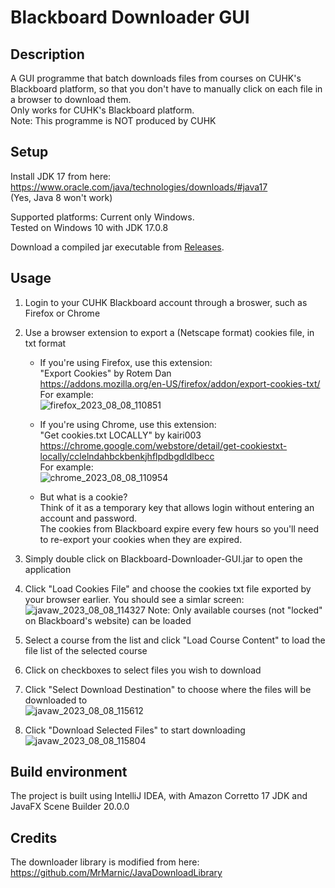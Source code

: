 # Blackboard Downloader GUI  
## Description  
A GUI programme that batch downloads files from courses on CUHK's Blackboard platform, so that you don't have to manually click on each file in a browser to download them.  
Only works for CUHK's Blackboard platform.  
Note: This programme is NOT produced by CUHK  

## Setup
Install JDK 17 from here:  
https://www.oracle.com/java/technologies/downloads/#java17  
(Yes, Java 8 won't work)

Supported platforms: Current only Windows.  
Tested on Windows 10 with JDK 17.0.8

Download a compiled jar executable from [Releases](https://github.com/steveglowplunk/Blackboard-Downloader-GUI/releases/tag/Release).  

## Usage  

1. Login to your CUHK Blackboard account through a broswer, such as Firefox or Chrome  

1. Use a browser extension to export a (Netscape format) cookies file, in txt format  
	- If you're using Firefox, use this extension:  
	"Export Cookies" by Rotem Dan  
	https://addons.mozilla.org/en-US/firefox/addon/export-cookies-txt/  
	For example:  
	![firefox_2023_08_08_110851](https://github.com/steveglowplunk/Blackboard-Downloader-GUI/assets/28670916/324b5d63-8b04-43c7-a0a8-37d26a89e3ea)

	- If you're using Chrome, use this extension:  
	"Get cookies.txt LOCALLY" by kairi003  
	https://chrome.google.com/webstore/detail/get-cookiestxt-locally/cclelndahbckbenkjhflpdbgdldlbecc  
	For example:  
  ![chrome_2023_08_08_110954](https://github.com/steveglowplunk/Blackboard-Downloader-GUI/assets/28670916/7af4839c-e6a8-4a5c-8226-ec0572e03dc6)

	- But what is a cookie?  
	Think of it as a temporary key that allows login without entering an account and password.  
	The cookies from Blackboard expire every few hours so you'll need to re-export your cookies when they are expired.  
	
1. Simply double click on Blackboard-Downloader-GUI.jar to open the application  

1. 	Click "Load Cookies File" and choose the cookies txt file exported by your browser earlier. You should see a simlar screen:  
![javaw_2023_08_08_114327](https://github.com/steveglowplunk/Blackboard-Downloader-GUI/assets/28670916/e3f37263-d498-4e20-8bc9-b235eae5643d)
Note: Only available courses (not "locked" on Blackboard's website) can be loaded  

1. Select a course from the list and click "Load Course Content" to load the file list of the selected course  

1. Click on checkboxes to select files you wish to download  

1. Click "Select Download Destination" to choose where the files will be downloaded to  
![javaw_2023_08_08_115612](https://github.com/steveglowplunk/Blackboard-Downloader-GUI/assets/28670916/e5221c5d-5960-486a-88a5-da49154de625)

1. Click "Download Selected Files" to start downloading  
![javaw_2023_08_08_115804](https://github.com/steveglowplunk/Blackboard-Downloader-GUI/assets/28670916/061bd8a6-b202-4938-b39e-0046717e4481)

## Build environment  
The project is built using IntelliJ IDEA, with Amazon Corretto 17 JDK and JavaFX Scene Builder 20.0.0  

## Credits  
The downloader library is modified from here:  
https://github.com/MrMarnic/JavaDownloadLibrary
